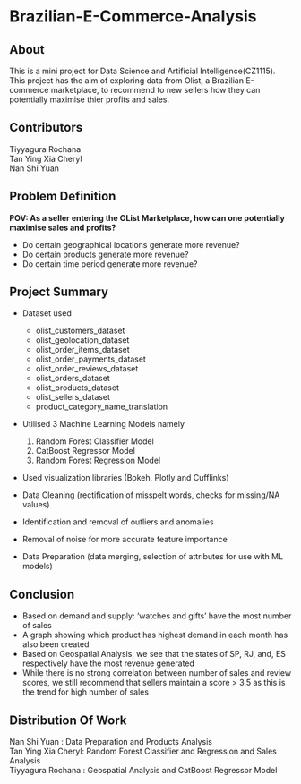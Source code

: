 # Brazilian-E-Commerce-Analysis
## About
This is a mini project for Data Science and Artificial Intelligence(CZ1115).
This project has the aim of exploring data from Olist, a Brazilian E-commerce marketplace, to recommend to new sellers how they can potentially maximise thier profits and sales. 
## Contributors
Tiyyagura Rochana\
Tan Ying Xia Cheryl\
Nan Shi Yuan
## Problem Definition
**POV: As a seller entering the OList Marketplace, how can one potentially maximise sales and profits?**
* Do certain geographical locations generate more revenue?
* Do certain products generate more revenue?
* Do certain time period generate more revenue?
## Project Summary
* Dataset used
  - olist_customers_dataset
  - olist_geolocation_dataset
  - olist_order_items_dataset
  - olist_order_payments_dataset
  - olist_order_reviews_dataset
  - olist_orders_dataset
  - olist_products_dataset
  - olist_sellers_dataset
  - product_category_name_translation

* Utilised 3 Machine Learning Models namely
  1. Random Forest Classifier Model
  2. CatBoost Regressor Model
  3. Random Forest Regression Model

* Used visualization libraries (Bokeh, Plotly and Cufflinks)
* Data Cleaning (rectification of misspelt words, checks for missing/NA values)
* Identification and removal of outliers and anomalies
* Removal of noise for more accurate feature importance
* Data Preparation (data merging, selection of attributes for use with ML models)


## Conclusion
* Based on demand and supply: ‘watches and gifts’ have the most number of sales
* A graph showing which product has highest demand in each month has also been created
* Based on Geospatial Analysis, we see that the states of SP, RJ, and, ES respectively have the most revenue generated
* While there is no strong correlation between number of sales and review scores, we still recommend that sellers maintain a score > 3.5 as this is the trend for high number of sales

## Distribution Of Work
Nan Shi Yuan : Data Preparation and Products Analysis\
Tan Ying Xia Cheryl: Random Forest Classifier and Regression and Sales Analysis\
Tiyyagura Rochana : Geospatial Analysis and CatBoost Regressor Model
	
	





